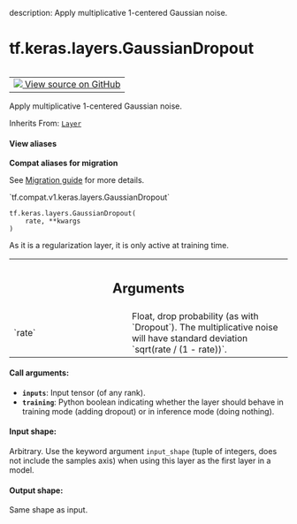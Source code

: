 description: Apply multiplicative 1-centered Gaussian noise.

<div itemscope itemtype="http://developers.google.com/ReferenceObject">
<meta itemprop="name" content="tf.keras.layers.GaussianDropout" />
<meta itemprop="path" content="Stable" />
<meta itemprop="property" content="__init__"/>
<meta itemprop="property" content="__new__"/>
</div>

# tf.keras.layers.GaussianDropout

<!-- Insert buttons and diff -->

<table class="tfo-notebook-buttons tfo-api nocontent" align="left">
<td>
  <a target="_blank" href="https://github.com/tensorflow/tensorflow/blob/r2.2/tensorflow/python/keras/layers/noise.py#L86-L136">
    <img src="https://www.tensorflow.org/images/GitHub-Mark-32px.png" />
    View source on GitHub
  </a>
</td>
</table>



Apply multiplicative 1-centered Gaussian noise.

Inherits From: [`Layer`](../../../tf/keras/layers/Layer.md)

<section class="expandable">
  <h4 class="showalways">View aliases</h4>
  <p>
<b>Compat aliases for migration</b>
<p>See
<a href="https://www.tensorflow.org/guide/migrate">Migration guide</a> for
more details.</p>
<p>`tf.compat.v1.keras.layers.GaussianDropout`</p>
</p>
</section>

<pre class="devsite-click-to-copy prettyprint lang-py tfo-signature-link">
<code>tf.keras.layers.GaussianDropout(
    rate, **kwargs
)
</code></pre>



<!-- Placeholder for "Used in" -->

As it is a regularization layer, it is only active at training time.

<!-- Tabular view -->
 <table class="responsive fixed orange">
<colgroup><col width="214px"><col></colgroup>
<tr><th colspan="2"><h2 class="add-link">Arguments</h2></th></tr>

<tr>
<td>
`rate`
</td>
<td>
Float, drop probability (as with `Dropout`).
The multiplicative noise will have
standard deviation `sqrt(rate / (1 - rate))`.
</td>
</tr>
</table>



#### Call arguments:


* <b>`inputs`</b>: Input tensor (of any rank).
* <b>`training`</b>: Python boolean indicating whether the layer should behave in
  training mode (adding dropout) or in inference mode (doing nothing).


#### Input shape:

Arbitrary. Use the keyword argument `input_shape`
(tuple of integers, does not include the samples axis)
when using this layer as the first layer in a model.



#### Output shape:

Same shape as input.


